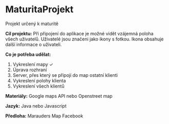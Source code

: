 # MaturitaProjekt
Projekt určený k maturitě

<b>Cíl projektu:</b>
Při připojení do aplikace je možné vidět vzájemná poloha všech uživatelů.
Uživatelé jsou značeni jako ikony s fotkou. Ikona obsahuje další informace o uživateli.

<b>Co je potřeba udělat:</b>
1. Vykreslení mapy ✓
2. Úprava rozhraní
3. Server, přes který se připojí do map ostatní klienti
4. Vykreslení polohy klienta
5. Vykreslení všech klientů

<b>Materiály:</b>
Google maps API nebo Openstreet map

<b>Jazyk:</b>
Java nebo Javascript

<b>Předloha:</b>
Marauders Map Facebook
